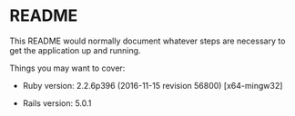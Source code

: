 # README

This README would normally document whatever steps are necessary to get the
application up and running.

Things you may want to cover:

* Ruby version: 2.2.6p396 (2016-11-15 revision 56800) [x64-mingw32]

* Rails version: 5.0.1
